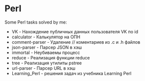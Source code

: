 # Perl

Some Perl tasks solved by me:

+ VK - Нахождение публичных данных пользователя VK по id
+ calculator - Калькулятор на ОПН
+ comment-parser - Удаление // коментариев из .c и .h файлов
+ json-parser - Парсер JSON в хэш
+ immortal - Неубиваемы процесс
+ reduce - Реализация функции reduce
+ tree - Реализация утилиты pstree
+ url-parser - Парсер URL в хэш
+ Learning_Perl - решения задач из учебника Learning Perl
